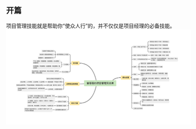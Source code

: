 <!--
 * @Author: zhangyu
 * @Email: zhangdulin@outlook.com
 * @Date: 2022-09-21 18:51:48
 * @LastEditors: zhangyu
 * @LastEditTime: 2022-11-04 10:58:39
 * @Description: 
-->

## 开篇
项目管理技能就是帮助你“使众人行”的，并不仅仅是项目经理的必备技能。
![PMP](../img/c1b7709cc83d367b32125e121fd50447.jpg 'PMP')

<Gitalk />
